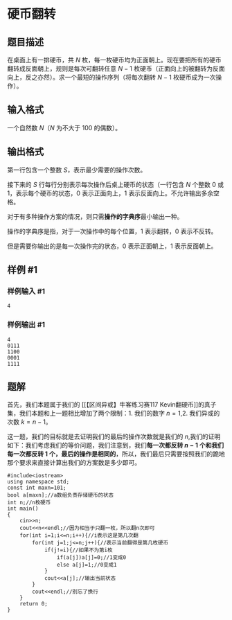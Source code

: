 # 硬币翻转

## 题目描述

在桌面上有一排硬币，共 $N$ 枚，每一枚硬币均为正面朝上。现在要把所有的硬币翻转成反面朝上，规则是每次可翻转任意 $N-1$ 枚硬币（正面向上的被翻转为反面向上，反之亦然）。求一个最短的操作序列（将每次翻转 $N-1$ 枚硬币成为一次操作）。

## 输入格式

一个自然数 $N$（$N$ 为不大于 $100$ 的偶数）。

## 输出格式

第一行包含一个整数 $S$，表示最少需要的操作次数。

接下来的 $S$ 行每行分别表示每次操作后桌上硬币的状态（一行包含 $N$ 个整数 $0$ 或 $1$，表示每个硬币的状态，$0$ 表示正面向上，$1$ 表示反面向上。不允许输出多余空格。

对于有多种操作方案的情况，则只需**操作的字典序**最小输出一种。

操作的字典序是指，对于一次操作中的每个位置，$1$ 表示翻转，$0$ 表示不反转。

但是需要你输出的是每一次操作完的状态，$0$ 表示正面朝上，$1$ 表示反面朝上。

## 样例 #1

### 样例输入 #1

```
4
```

### 样例输出 #1

```
4
0111
1100
0001
1111
```

## 题解
首先，我们本题属于我们的 [[【区间异或】牛客练习赛117 Kevin翻硬币]]的真子集，我们本题和上一题相比增加了两个限制：1. 我们的数字 $n=1$,2. 我们异或的次数 $k=n-1$。

这一题，我们的目标就是去证明我们的最后的操作次数就是我们的 $n$,我们的证明如下：我们考虑我们的等价问题，我们注意到，我们**每一次都反转 $n-1$ 个和我们每一次都反转 1 个，最后的操作是相同的**，所以，我们最后只需要按照我们的跪地那个要求来直接计算出我们的方案数是多少即可。

```
#include<iostream>
using namespace std;
const int maxn=101;
bool a[maxn];//a数组负责存储硬币的状态
int n;//n枚硬币
int main()
{
    cin>>n;
    cout<<n<<endl;//因为相当于只翻一枚，所以翻n次即可
    for(int i=1;i<=n;i++){//i表示这是第几次翻
        for(int j=1;j<=n;j++){//表示当前翻得是第几枚硬币
            if(j!=i){//如果不为第i枚
                if(a[j])a[j]=0;//1变成0
                else a[j]=1;//0变成1
            }
            cout<<a[j];//输出当前状态
        }
        cout<<endl;//别忘了换行
    }
    return 0;
}
```